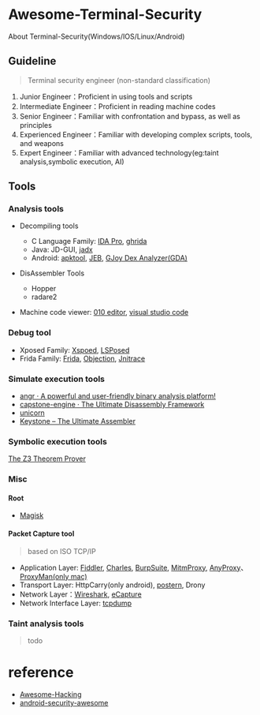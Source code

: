 # Awesome-Terminal-Security
About Terminal-Security(Windows/IOS/Linux/Android)

## Guideline

> Terminal security engineer (non-standard classification)

1. Junior Engineer：Proficient in using tools and scripts
2. Intermediate Engineer：Proficient in reading machine codes
3. Senior Engineer：Familiar with confrontation and bypass, as well as principles
4. Experienced Engineer：Familiar with developing complex scripts, tools, and weapons
5. Expert Engineer：Familiar with advanced technology(eg:taint analysis,symbolic execution, AI)

## Tools

### Analysis tools
- Decompiling tools
    - C Language Family: [IDA Pro](https://hex-rays.com/ida-pro/), [ghrida](https://ghidra-sre.org/)
    - Java: JD-GUI, [jadx](https://github.com/skylot/jadx)
    - Android: [apktool](https://github.com/iBotPeaches/Apktool), [JEB](https://www.pnfsoftware.com/), [GJoy Dex Analyzer(GDA)](http://www.gda.wiki:9090/)

- DisAssembler Tools
    - Hopper
    - radare2

- Machine code viewer: [010 editor](https://www.sweetscape.com/010editor/), [visual studio code](https://code.visualstudio.com/)

### Debug tool
- Xposed Family: [Xspoed](https://github.com/rovo89/Xposed), [LSPosed](https://github.com/LSPosed/LSPosed)
- Frida Family: [Frida](https://github.com/frida/frida), [Objection](https://github.com/sensepost/objection), 
  [Jnitrace](https://github.com/chame1eon/jnitrace)

### Simulate execution tools
- [angr · A powerful and user-friendly binary analysis platform!](https://angr.io/)
- [capstone-engine · The Ultimate Disassembly Framework](https://www.capstone-engine.org/)
- [unicorn](https://www.unicorn-engine.org/)
- [Keystone – The Ultimate Assembler](https://www.keystone-engine.org/)


### Symbolic execution tools

[The Z3 Theorem Prover](https://github.com/Z3Prover/z3)

### Misc

#### Root
- [Magisk](https://github.com/topjohnwu/Magisk)

#### Packet Capture tool
> based on ISO TCP/IP

- Application Layer: [Fiddler](https://www.telerik.com/fiddler), [Charles](https://www.charlesproxy.com/), [BurpSuite](https://portswigger.net/burp), [MitmProxy](https://mitmproxy.org/), [AnyProxy](https://github.com/alibaba/anyproxy)、[ProxyMan(only mac)](https://proxyman.io/)
- Transport Layer: HttpCarry(only android), [postern](https://github.com/postern-overwal/postern-stuff), Drony
- Network Layer：[Wireshark](https://www.wireshark.org/), [eCapture](https://github.com/gojue/ecapture)
- Network Interface Layer: [tcpdump](https://www.tcpdump.org/)

### Taint analysis tools
> todo

# reference
- [Awesome-Hacking](https://github.com/Hack-with-Github/Awesome-Hacking)
- [android-security-awesome](https://github.com/ashishb/android-security-awesome)
